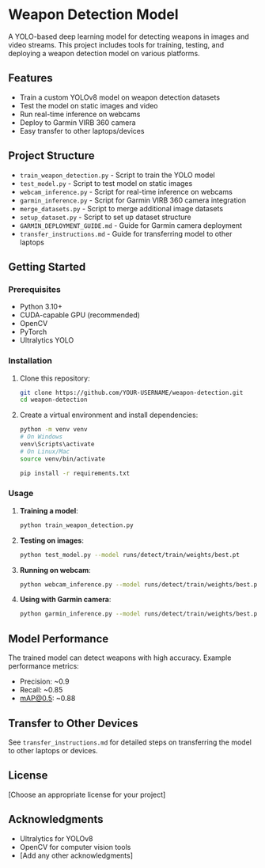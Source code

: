 # Weapon Detection Model

A YOLO-based deep learning model for detecting weapons in images and video streams. This project includes tools for training, testing, and deploying a weapon detection model on various platforms.

## Features

- Train a custom YOLOv8 model on weapon detection datasets
- Test the model on static images and video
- Run real-time inference on webcams
- Deploy to Garmin VIRB 360 camera
- Easy transfer to other laptops/devices

## Project Structure

- `train_weapon_detection.py` - Script to train the YOLO model
- `test_model.py` - Script to test model on static images
- `webcam_inference.py` - Script for real-time inference on webcams
- `garmin_inference.py` - Script for Garmin VIRB 360 camera integration
- `merge_datasets.py` - Script to merge additional image datasets
- `setup_dataset.py` - Script to set up dataset structure
- `GARMIN_DEPLOYMENT_GUIDE.md` - Guide for Garmin camera deployment
- `transfer_instructions.md` - Guide for transferring model to other laptops

## Getting Started

### Prerequisites

- Python 3.10+
- CUDA-capable GPU (recommended)
- OpenCV
- PyTorch
- Ultralytics YOLO

### Installation

1. Clone this repository:
   ```bash
   git clone https://github.com/YOUR-USERNAME/weapon-detection.git
   cd weapon-detection
   ```

2. Create a virtual environment and install dependencies:
   ```bash
   python -m venv venv
   # On Windows
   venv\Scripts\activate
   # On Linux/Mac
   source venv/bin/activate
   
   pip install -r requirements.txt
   ```

### Usage

1. **Training a model**:
   ```bash
   python train_weapon_detection.py
   ```

2. **Testing on images**:
   ```bash
   python test_model.py --model runs/detect/train/weights/best.pt
   ```

3. **Running on webcam**:
   ```bash
   python webcam_inference.py --model runs/detect/train/weights/best.pt
   ```

4. **Using with Garmin camera**:
   ```bash
   python garmin_inference.py --model runs/detect/train/weights/best.pt
   ```

## Model Performance

The trained model can detect weapons with high accuracy. Example performance metrics:
- Precision: ~0.9
- Recall: ~0.85
- mAP@0.5: ~0.88

## Transfer to Other Devices

See `transfer_instructions.md` for detailed steps on transferring the model to other laptops or devices.

## License

[Choose an appropriate license for your project]

## Acknowledgments

- Ultralytics for YOLOv8
- OpenCV for computer vision tools
- [Add any other acknowledgments] 